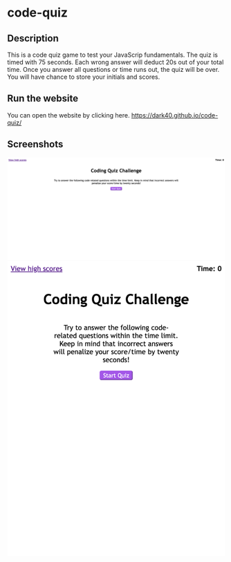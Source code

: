 # code-quiz

## Description

This is a code quiz game to test your JavaScrip fundamentals. The quiz is timed with 75 seconds. Each wrong answer will deduct 20s out of your total time. Once you answer all questions or time runs out, the quiz will be over. You will have chance to store your initials and scores. 

## Run the website

You can open the website by clicking here. 
https://dark40.github.io/code-quiz/

## Screenshots
![Desktop Version](./assets/images/Code-quiz-desktop.png)
![Mobile Version](./assets/images/Code-quiz-mobile.png)
